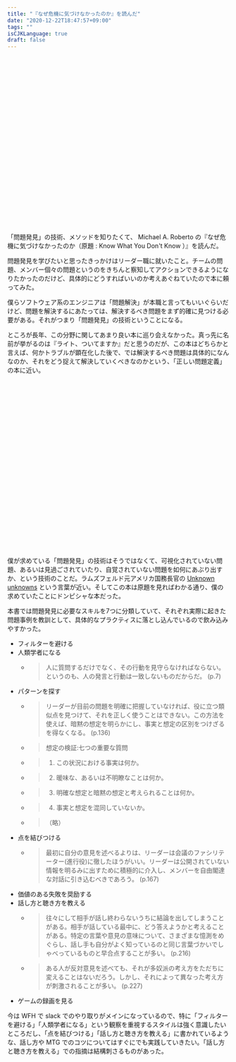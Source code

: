 ```yaml
---
title: "『なぜ危機に気づけなかったのか』を読んだ"
date: "2020-12-22T18:47:57+09:00"
tags: ""
isCJKLanguage: true
draft: false
---
```


<div class="iframely-embed"><div class="iframely-responsive" style="padding-bottom: 52.5%; padding-top: 120px;"><a href="https://www.amazon.co.jp/dp/B01E3R0VX6" data-iframely-url="//cdn.iframe.ly/t7uYaMG"></a></div></div><script async src="//cdn.iframe.ly/embed.js" charset="utf-8"></script>

「問題発見」の技術、メソッドを知りたくて、 Michael A. Roberto の『なぜ危機に気づけなかったのか（原題 : Know What You Don't Know ）』を読んだ。

問題発見を学びたいと思ったきっかけはリーダー職に就いたこと。チームの問題、メンバー個々の問題というのをきちんと察知してアクションできるようになりたかったのだけど、具体的にどうすればいいのか考えあぐねていたので本に頼ってみた。

僕らソフトウェア系のエンジニアは「問題解決」が本職と言ってもいいぐらいだけど、問題を解決するにあたっては、解決するべき問題をまず的確に見つける必要がある。それがつまり「問題発見」の技術ということになる。

ところが長年、この分野に関してあまり良い本に巡り会えなかった。真っ先に名前が挙がるのは『ライト、ついてますか』だと思うのだが、この本はどちらかと言えば、何かトラブルが顕在化した後で、では解決するべき問題は具体的になんなのか、それをどう捉えて解決していくべきなのかという、「正しい問題定義」の本に近い。

<div class="iframely-embed"><div class="iframely-responsive" style="padding-bottom: 52.5%; padding-top: 120px;"><a href="https://www.amazon.co.jp/dp/4320023684" data-iframely-url="//cdn.iframe.ly/AdIMm4f"></a></div></div><script async src="//cdn.iframe.ly/embed.js" charset="utf-8"></script>

僕が求めている「問題発見」の技術はそうではなくて、可視化されていない問題、あるいは見過ごされていたり、自覚されていない問題を如何にあぶり出すか、という技術のことだ。ラムズフェルド元アメリカ国務長官の [Unknown unknowns](https://ja.wikipedia.org/wiki/%E7%9F%A5%E3%82%89%E3%82%8C%E3%81%A6%E3%81%84%E3%82%8B%E3%81%A8%E7%9F%A5%E3%82%89%E3%82%8C%E3%81%A6%E3%81%84%E3%82%8B%E3%81%93%E3%81%A8%E3%81%8C%E3%81%82%E3%82%8B) という言葉が近い。そしてこの本は原題を見ればわかる通り、僕の求めていたことにドンピシャな本だった。

本書では問題発見に必要なスキルを7つに分類していて、それぞれ実際に起きた問題事例を教訓として、具体的なプラクティスに落とし込んでいるので飲み込みやすかった。

- フィルターを避ける
- 人類学者になる
  - > 人に質問するだけでなく、その行動を見守らなければならない。というのも、人の発言と行動は一致しないものだからだ。 (p.7)
- パターンを探す
  - > リーダーが目前の問題を明確に把握していなければ、役に立つ類似点を見つけて、それを正しく使うことはできない。この方法を使えば、暗黙の想定を明らかにし、事実と想定の区別をつけざるを得なくなる。 (p.136)
  - > 想定の検証:七つの重要な質問
  - > 1. この状況における事実は何か。
  - > 2. 暖味な、あるいは不明瞭なことは何か。
  - > 3. 明確な想定と暗黙の想定と考えられることは何か。
  - > 4. 事実と想定を混同していないか。
  - > （略）
- 点を結びつける
  - > 最初に自分の意見を述べるよりは、リーダーは会議のファシリテーター(進行役)に徹したほうがいい。リーダーは公開されていない情報を明るみに出すために積極的に介入し、メンバーを自由閣達な対話に引き込むべきであろう。 (p.167)
- 価値のある失敗を奨励する
- 話し方と聴き方を教える
  - > 往々にして相手が話し終わらないうちに結論を出してしまうことがある。相手が話している最中に、どう答えようかと考えることがある。特定の言葉や意見の意味について、さまざまな憶測をめぐらし、話し手も自分がよく知っているのと同じ言葉づかいでしゃべっているものと早合点することが多い。 (p.216)
  - > ある人が反対意見を述べても、それが多奴派の考え方をただちに変えることはないだろう。しかし、それによって異なった考え方が刺激されることが多い。 (p.227)
- ゲームの録画を見る

今は WFH で slack でのやり取りがメインになっているので、特に「フィルターを避ける」「人類学者になる」という観察を重視するスタイルは強く意識したいところだし、「点を結びつける」「話し方と聴き方を教える」に書かれているような、話し方や MTG でのコツについてはすぐにでも実践していきたい。「話し方と聴き方を教える」での指摘は結構刺さるものがあった。

